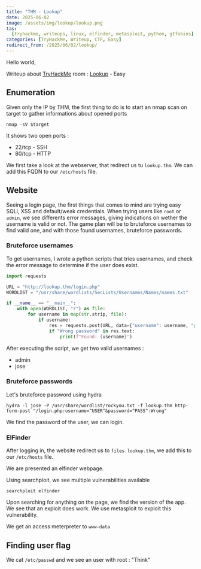 ```yaml
---
title: "THM - Lookup"
date: 2025-06-02
image: /assets/img/lookup/lookup.png
tas:
  [tryhackme, writeups, linux, elfinder, metasploit, python, gtfobins]
categories: [TryHackMe, Writeup, CTF, Easy]
redirect_from: /2025/06/02/lookup/
---
```


Hello world,

Writeup about [TryHackMe](https://tryhackme.com) room : [Lookup](https://tryhackme.com/r/room/lookup) - Easy

## Enumeration

Given only the IP by THM, the first thing to do is to start an nmap scan on target to gather informations about opened ports

```shell
nmap -sV $target
```

It shows two open ports :
- 22/tcp - SSH
- 80/tcp - HTTP

We first take a look at the webserver, that redirect us tu `lookup.thm`. We can add this FQDN to our `/etc/hosts` file.

## Website

Seeing a login page, the first things that comes to mind are trying easy SQLi, XSS and default/weak credentials. When trying users like `root` or `admin`, we see differents error messages, giving indications on wether the username is valid or not. The game plan will be to bruteforce usernames to find valid one, and with those found usernames, bruteforce passwords.

### Bruteforce usernames

To get usernames, I wrote a python scripts that tries usernames, and check the error message to determine if the user does exist.

```python
import requests

URL = "http://lookup.thm/login.php"
WORDLIST = "/usr/share/wordlists/SecLists/Usernames/Names/names.txt"

if __name__ == "__main__":
    with open(WORDLIST, "r") as file:
        for username in map(str.strip, file):
            if username:
                res = requests.post(URL, data={"username": username, "password": "xxx"})
                if "Wrong password" in res.text:
                    print(f"Found: {username}")
```

After executing the script, we get two valid usernames :
- admin
- jose

### Bruteforce passwords

Let's bruteforce password using hydra

`hydra -l jose -P /usr/share/wordlist/rockyou.txt -f lookup.thm http-form-post "/login.php:username=^USER^&password=^PASS^:Wrong"`

We find the password of the user, we can login.

### ElFinder

After logging in, the website redirect us to `files.lookup.thm`, we add this to our `/etc/hosts` file.

We are presented an elfinder webpage.

Using searchploit, we see multiple vulnerabilities available

```shell
searchploit elfinder
```

Upon searching for anything on the page, we find the version of the app. We  see that an exploit does work.
We use metasploit to exploit this vulnerability.

We get an access meterpreter to `www-data`

## Finding user flag

We cat `/etc/passwd` and we see an user with root : "Think"


